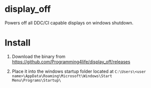 # display_off
Powers off all DDC/CI capable displays on windows shutdown.

# Install
1) Download the binary from https://github.com/Programming4life/display_off/releases

2) Place it into the windows startup folder located at `C:\Users\<user name>\AppData\Roaming\Microsoft\Windows\Start Menu\Programs\Startup\`
